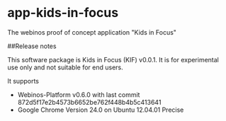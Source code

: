 
<br/>

app-kids-in-focus
=================

The webinos proof of concept application "Kids in Focus"


##Release notes

This software package is Kids in Focus (KIF) v0.0.1. It is for experimental use only and not suitable for end users.

It supports

* Webinos-Platform v0.6.0 with last commit 872d5f17e2b4573b6652be762f448b4b5c413641
* Google Chrome Version 24.0 on Ubuntu 12.04.01 Precise

